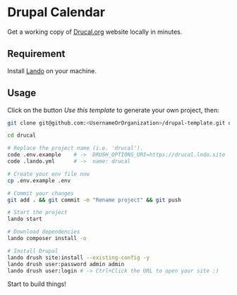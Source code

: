 # Drupal Calendar

Get a working copy of [Drucal.org](https://drucal.org) website locally in minutes.

## Requirement

Install [Lando](https://docs.lando.dev/drupal/) on your machine.

## Usage

Click on the button _Use this template_ to generate your own project, then:

```bash
git clone git@github.com:<UsernameOrOrganization>/drupal-template.git drucal

cd drucal

# Replace the project name (i.e. 'drucal').
code .env.example    # ->  DRUSH_OPTIONS_URI=https://drucal.lndo.site
code .lando.yml      # ->  name: drucal

# Create your env file now
cp .env.example .env

# Commit your changes
git add . && git commit -m "Rename project" && git push

# Start the project
lando start

# Download dependencies
lando composer install -o

# Install Drupal
lando drush site:install --existing-config -y
lando drush user:password admin admin
lando drush user:login # -> Ctrl+Click the URL to open your site :)
```

Start to build things!
